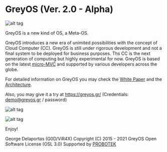 # GreyOS (Ver. 2.0 - Alpha)

![alt tag](https://raw.githubusercontent.com/g0d/GreyOS/master/Misc/GreyOS%20-%20Logo.png)

GreyOS is a new kind of OS, a Meta-OS.

GreyOS introduces a new era of unimited possibilities with the concept of Cloud Computer (CC). GreyOS is still under rigorous development 
and not a final system to be deployed for business purposes. Ths CC is the next generation of computing but highly experimental for now.
GreyOS is based on the latest [micro-MVC](https://github.com/g0d/micro-MVC) and supported by various developers across the globe.

For detailed information on GreyOS you may check the [White Paper](https://github.com/g0d/GreyOS/blob/master/Tech%20Doc/GreyOS%20-%20Era%20of%20the%20Cloud%20Computer%20(White%20Paper).pdf) and the [Architecture](https://raw.githubusercontent.com/g0d/GreyOS/master/Misc/GreyOS%20-%20Architecture.png).

Also, you may give it a try at https://greyos.gr/ (Credentials: demo@greyos.gr / password)

![alt tag](https://raw.githubusercontent.com/g0d/GreyOS/master/Misc/GreyOS%20-%20Login%20(Alpha%202.0).png)

![alt tag](https://raw.githubusercontent.com/g0d/GreyOS/master/Misc/GreyOS%20-%20Desktop%20(Alpha%202.0).png)  





Enjoy!

George Delaportas (G0D/ViR4X)
Copyright (C) 2015 - 2021 GreyOS
Open Software License (OSL 3.0)
Supported by [PROBOTEK](https://probotek.eu/)

